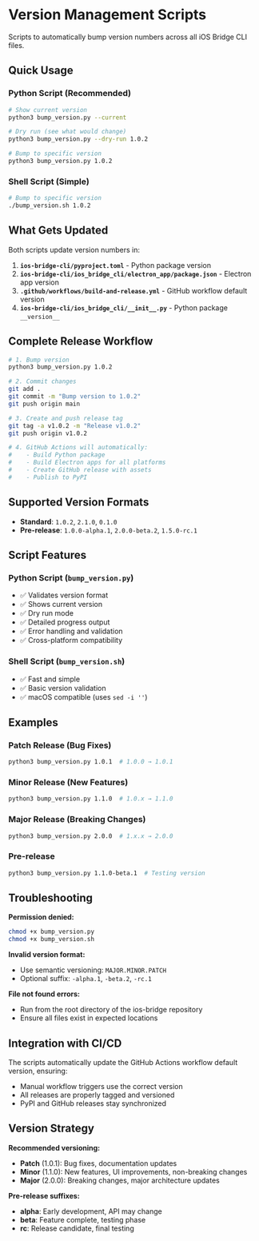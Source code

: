 # Version Management Scripts

Scripts to automatically bump version numbers across all iOS Bridge CLI files.

## Quick Usage

### Python Script (Recommended)
```bash
# Show current version
python3 bump_version.py --current

# Dry run (see what would change)
python3 bump_version.py --dry-run 1.0.2

# Bump to specific version
python3 bump_version.py 1.0.2
```

### Shell Script (Simple)
```bash
# Bump to specific version
./bump_version.sh 1.0.2
```

## What Gets Updated

Both scripts update version numbers in:

1. **`ios-bridge-cli/pyproject.toml`** - Python package version
2. **`ios-bridge-cli/ios_bridge_cli/electron_app/package.json`** - Electron app version  
3. **`.github/workflows/build-and-release.yml`** - GitHub workflow default version
4. **`ios-bridge-cli/ios_bridge_cli/__init__.py`** - Python package `__version__`

## Complete Release Workflow

```bash
# 1. Bump version
python3 bump_version.py 1.0.2

# 2. Commit changes
git add .
git commit -m "Bump version to 1.0.2"
git push origin main

# 3. Create and push release tag
git tag -a v1.0.2 -m "Release v1.0.2"
git push origin v1.0.2

# 4. GitHub Actions will automatically:
#    - Build Python package
#    - Build Electron apps for all platforms
#    - Create GitHub release with assets
#    - Publish to PyPI
```

## Supported Version Formats

- **Standard**: `1.0.2`, `2.1.0`, `0.1.0`
- **Pre-release**: `1.0.0-alpha.1`, `2.0.0-beta.2`, `1.5.0-rc.1`

## Script Features

### Python Script (`bump_version.py`)
- ✅ Validates version format
- ✅ Shows current version
- ✅ Dry run mode
- ✅ Detailed progress output
- ✅ Error handling and validation
- ✅ Cross-platform compatibility

### Shell Script (`bump_version.sh`)  
- ✅ Fast and simple
- ✅ Basic version validation
- ✅ macOS compatible (uses `sed -i ''`)

## Examples

### Patch Release (Bug Fixes)
```bash
python3 bump_version.py 1.0.1  # 1.0.0 → 1.0.1
```

### Minor Release (New Features)
```bash
python3 bump_version.py 1.1.0  # 1.0.x → 1.1.0
```

### Major Release (Breaking Changes)
```bash
python3 bump_version.py 2.0.0  # 1.x.x → 2.0.0
```

### Pre-release
```bash
python3 bump_version.py 1.1.0-beta.1  # Testing version
```

## Troubleshooting

**Permission denied:**
```bash
chmod +x bump_version.py
chmod +x bump_version.sh
```

**Invalid version format:**
- Use semantic versioning: `MAJOR.MINOR.PATCH`
- Optional suffix: `-alpha.1`, `-beta.2`, `-rc.1`

**File not found errors:**
- Run from the root directory of the ios-bridge repository
- Ensure all files exist in expected locations

## Integration with CI/CD

The scripts automatically update the GitHub Actions workflow default version, ensuring:
- Manual workflow triggers use the correct version
- All releases are properly tagged and versioned
- PyPI and GitHub releases stay synchronized

## Version Strategy

**Recommended versioning:**
- **Patch** (1.0.1): Bug fixes, documentation updates
- **Minor** (1.1.0): New features, UI improvements, non-breaking changes
- **Major** (2.0.0): Breaking changes, major architecture updates

**Pre-release suffixes:**
- **alpha**: Early development, API may change
- **beta**: Feature complete, testing phase
- **rc**: Release candidate, final testing